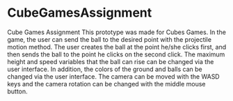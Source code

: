 # CubeGamesAssignment
Cube Games Assignment
This prototype was made for Cubes Games. In the game, the user can send the ball to the desired point with the projectile motion method. The user creates the ball at the point 
he/she clicks first, and then sends the ball to the point he clicks on the second click. The maximum height and speed variables that the ball can rise can be changed via the 
user interface. In addition, the colors of the ground and balls can be changed via the user interface. The camera can be moved with the WASD keys and the camera rotation can be 
changed with the middle mouse button.
